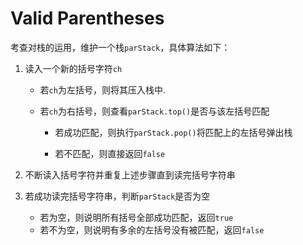 # Valid Parentheses

考查对栈的运用，维护一个栈``parStack``，具体算法如下：

1. 读入一个新的括号字符``ch``

    - 若``ch``为左括号，则将其压入栈中.
    - 若``ch``为右括号，则查看``parStack.top()``是否与该左括号匹配
    
        - 若成功匹配，则执行``parStack.pop()``将匹配上的左括号弹出栈
        
        - 若不匹配，则直接返回``false``
     
2. 不断读入括号字符并重复上述步骤直到读完括号字符串

3. 若成功读完括号字符串，判断``parStack``是否为空

    - 若为空，则说明所有括号全部成功匹配，返回``true``
    - 若不为空，则说明有多余的左括号没有被匹配，返回``false``
